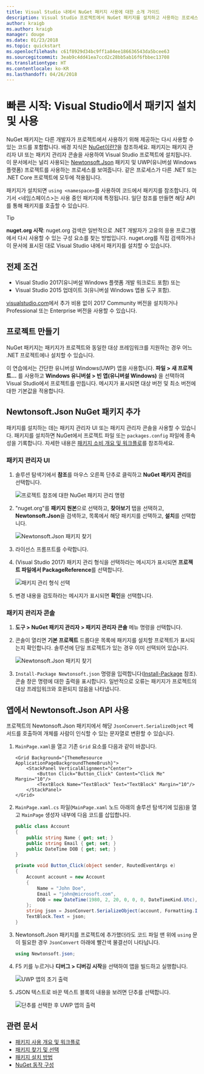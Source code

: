 ```yaml
---
title: Visual Studio 내에서 NuGet 패키지 사용에 대한 소개 가이드
description: Visual Studio 프로젝트에서 NuGet 패키지를 설치하고 사용하는 프로세스에 대한 연습 자습서입니다.
author: kraigb
ms.author: kraigb
manager: douge
ms.date: 01/23/2018
ms.topic: quickstart
ms.openlocfilehash: c61f8929d34bc9ff1a84ee186636543da5bcee63
ms.sourcegitcommit: 3eab9c4dd41ea7ccd2c28bb5ab16f6fbbec13708
ms.translationtype: HT
ms.contentlocale: ko-KR
ms.lasthandoff: 04/26/2018
---
```

# <a name="quickstart-install-and-use-a-package-in-visual-studio"></a>빠른 시작: Visual Studio에서 패키지 설치 및 사용

NuGet 패키지는 다른 개발자가 프로젝트에서 사용하기 위해 제공하는 다시 사용할 수 있는 코드를 포함합니다. 배경 지식은 [NuGet이란?](../What-is-NuGet.md)을 참조하세요. 패키지는 패키지 관리자 UI 또는 패키지 관리자 콘솔을 사용하여 Visual Studio 프로젝트에 설치됩니다. 이 문서에서는 널리 사용되는 [Newtonsoft.Json](https://www.nuget.org/packages/Newtonsoft.Json/) 패키지 및 UWP(유니버설 Windows 플랫폼) 프로젝트를 사용하는 프로세스를 보여줍니다. 같은 프로세스가 다른 .NET 또는 .NET Core 프로젝트에 모두에 적용됩니다.

패키지가 설치되면 `using <namespace>`를 사용하여 코드에서 패키지를 참조합니다. 여기서 \<네임스페이스\>는 사용 중인 패키지에 특정됩니다. 일단 참조를 만들면 해당 API를 통해 패키지를 호출할 수 있습니다.

> [!Tip]
> **nuget.org 시작**: nuget.org 검색은 일반적으로 .NET 개발자가 고유의 응용 프로그램에서 다시 사용할 수 있는 구성 요소를 찾는 방법입니다. nuget.org를 직접 검색하거나 이 문서에 표시된 대로 Visual Studio 내에서 패키지를 설치할 수 있습니다.

## <a name="prerequisites"></a>전제 조건

- Visual Studio 2017(유니버설 Windows 플랫폼 개발 워크로드 포함) 또는
- Visual Studio 2015 업데이트 3(유니버설 Windows 앱용 도구 포함).

[visualstudio.com](https://www.visualstudio.com/)에서 추가 비용 없이 2017 Community 버전을 설치하거나 Professional 또는 Enterprise 버전을 사용할 수 있습니다.

## <a name="create-a-project"></a>프로젝트 만들기

NuGet 패키지는 패키지가 프로젝트와 동일한 대상 프레임워크를 지원하는 경우 어느 .NET 프로젝트에나 설치할 수 있습니다.

이 연습에서는 간단한 유니버설 Windows(UWP) 앱을 사용합니다. **파일 > 새 프로젝트...** 를 사용하고 **Windows 유니버설 > 빈 앱(유니버설 Windows)** 을 선택하여 Visual Studio에서 프로젝트를 만듭니다. 메시지가 표시되면 대상 버전 및 최소 버전에 대한 기본값을 적용합니다.

## <a name="add-the-newtonsoftjson-nuget-package"></a>Newtonsoft.Json NuGet 패키지 추가

패키지를 설치하는 데는 패키지 관리자 UI 또는 패키지 관리자 콘솔을 사용할 수 있습니다. 패키지를 설치하면 NuGet에서 프로젝트 파일 또는 `packages.config` 파일에 종속성을 기록합니다. 자세한 내용은 [패키지 소비 개요 및 워크플로](../consume-packages/Overview-and-Workflow.md)를 참조하세요.

### <a name="package-manager-ui"></a>패키지 관리자 UI

1. 솔루션 탐색기에서 **참조**를 마우스 오른쪽 단추로 클릭하고 **NuGet 패키지 관리**를 선택합니다.

    ![프로젝트 참조에 대한 NuGet 패키지 관리 명령](media/QS_Use-02-ManageNuGetPackages.png)

1. "nuget.org"를 **패키지 원본**으로 선택하고, **찾아보기** 탭을 선택하고, **Newtonsoft.Json**을 검색하고, 목록에서 해당 패키지를 선택하고, **설치**를 선택합니다.

    ![Newtonsoft.Json 패키지 찾기](media/QS_Use-03-NewtonsoftJson.png)

1. 라이선스 프롬프트를 수락합니다.

1. (Visual Studio 2017) 패키지 관리 형식을 선택하라는 메시지가 표시되면 **프로젝트 파일에서 PackageReference**를 선택합니다.

    ![패키지 관리 형식 선택](media/QS_Use-03b-SelectFormat.png)

1. 변경 내용을 검토하라는 메시지가 표시되면 **확인**을 선택합니다.

### <a name="package-manager-console"></a>패키지 관리자 콘솔

1. **도구 > NuGet 패키지 관리자 > 패키지 관리자 콘솔** 메뉴 명령을 선택합니다.

1. 콘솔이 열리면 **기본 프로젝트** 드롭다운 목록에 패키지를 설치할 프로젝트가 표시되는지 확인합니다. 솔루션에 단일 프로젝트가 있는 경우 이미 선택되어 있습니다.

    ![Newtonsoft.Json 패키지 찾기](media/QS_Use-08-Console1.png)

1. `Install-Package Newtonsoft.json` 명령을 입력합니다([Install-Package](../tools/ps-ref-install-package.md) 참조). 콘솔 창은 명령에 대한 출력을 표시합니다. 일반적으로 오류는 패키지가 프로젝트의 대상 프레임워크와 호환되지 않음을 나타냅니다.

## <a name="use-the-newtonsoftjson-api-in-the-app"></a>앱에서 Newtonsoft.Json API 사용

프로젝트의 Newtonsoft.Json 패키지에서 해당 `JsonConvert.SerializeObject` 메서드를 호출하여 개체를 사람이 인식할 수 있는 문자열로 변환할 수 있습니다.

1. `MainPage.xaml`을 열고 기존 `Grid` 요소를 다음과 같이 바꿉니다.

    ```xaml
    <Grid Background="{ThemeResource ApplicationPageBackgroundThemeBrush}">
        <StackPanel VerticalAlignment="Center">
            <Button Click="Button_Click" Content="Click Me" Margin="10"/>
            <TextBlock Name="TextBlock" Text="TextBlock" Margin="10"/>
        </StackPanel>
    </Grid>
    ```

1. `MainPage.xaml.cs` 파일(`MainPage.xaml` 노드 아래의 솔루션 탐색기에 있음)을 열고 `MainPage` 생성자 내부에 다음 코드를 삽입합니다.

    ```cs
    public class Account
    {
        public string Name { get; set; }
        public string Email { get; set; }
        public DateTime DOB { get; set; }
    }

    private void Button_Click(object sender, RoutedEventArgs e)
    {
        Account account = new Account
        {
            Name = "John Doe",
            Email = "john@microsoft.com",
            DOB = new DateTime(1980, 2, 20, 0, 0, 0, DateTimeKind.Utc),
        };
        string json = JsonConvert.SerializeObject(account, Formatting.Indented);
        TextBlock.Text = json;
    }
    ```

1. Newtonsoft.Json 패키지를 프로젝트에 추가했더라도 코드 파일 맨 위에 `using` 문이 필요한 경우 `JsonConvert` 아래에 빨간색 물결선이 나타납니다.

    ```cs
    using Newtonsoft.json;
    ```

1. F5 키를 누르거나 **디버그 > 디버깅 시작**을 선택하여 앱을 빌드하고 실행합니다.

    ![UWP 앱의 초기 출력](media/QS_Use-06-AppStart.png)

1. JSON 텍스트로 바꾼 텍스트 블록의 내용을 보려면 단추를 선택합니다.

    ![단추를 선택한 후 UWP 앱의 출력](media/QS_Use-07-AppEnd.png)

## <a name="related-articles"></a>관련 문서

- [패키지 사용 개요 및 워크플로](../consume-packages/overview-and-workflow.md)
- [패키지 찾기 및 선택](../consume-packages/finding-and-choosing-packages.md)
- [패키지 설치 방법](../consume-packages/ways-to-install-a-package.md)
- [NuGet 동작 구성](../consume-packages/configuring-nuget-behavior.md)
